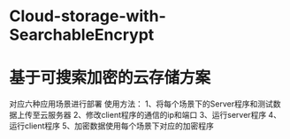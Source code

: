 # Cloud-storage-with-SearchableEncrypt
# 基于可搜索加密的云存储方案

对应六种应用场景进行部署
使用方法：
1、将每个场景下的Server程序和测试数据上传至云服务器
2、修改client程序的通信的ip和端口
3、运行server程序
4、运行client程序
5、加密数据使用每个场景下对应的加密程序
